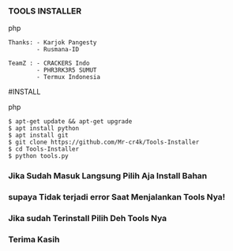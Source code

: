 ### TOOLS INSTALLER

php
```
Thanks: - Karjok Pangesty
        - Rusmana-ID

TeamZ : - CRACKERS Indo
        - PHR3RK3R5 SUMUT
        - Termux Indonesia
```

#INSTALL

php
```
$ apt-get update && apt-get upgrade
$ apt install python
$ apt install git
$ git clone https://github.com/Mr-cr4k/Tools-Installer
$ cd Tools-Installer
$ python tools.py
```
### Jika Sudah Masuk Langsung Pilih Aja Install Bahan
### supaya Tidak terjadi error Saat Menjalankan Tools Nya!
### Jika sudah Terinstall Pilih Deh Tools Nya

### Terima Kasih

